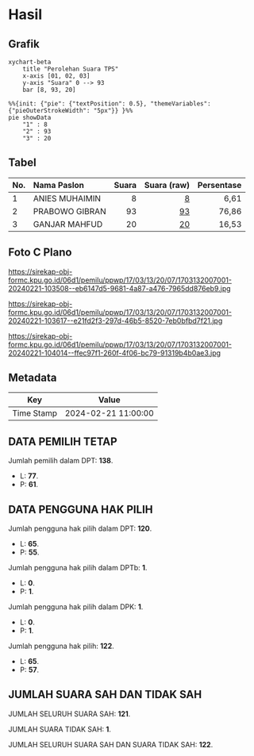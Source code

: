 # Hasil

## Grafik

```mermaid
xychart-beta
    title "Perolehan Suara TPS"
    x-axis [01, 02, 03]
    y-axis "Suara" 0 --> 93
    bar [8, 93, 20]
```

```mermaid
%%{init: {"pie": {"textPosition": 0.5}, "themeVariables": {"pieOuterStrokeWidth": "5px"}} }%%
pie showData
    "1" : 8
    "2" : 93
    "3" : 20
```

## Tabel

| No. | Nama Paslon    | Suara | Suara (raw) | Persentase |
|:--- |:-------------- | -----:| -----------:| ----------:|
| 1   | ANIES MUHAIMIN | 8     | [8][p-1]    | 6,61       |
| 2   | PRABOWO GIBRAN | 93    | [93][p-2]   | 76,86      |
| 3   | GANJAR MAHFUD  | 20    | [20][p-3]   | 16,53      |


[p-1]: https://github.com/gigit-pemilu/pemilu-2024-17-bengkulu/blob/main/pilpres/hitung-suara/sub/17-bengkulu/sub/03-bengkulu-utara/sub/13-napal-putih/sub/2007-teluk-anggung/sub/001-tps/sub/paslon-1.txt
[p-2]: https://github.com/gigit-pemilu/pemilu-2024-17-bengkulu/blob/main/pilpres/hitung-suara/sub/17-bengkulu/sub/03-bengkulu-utara/sub/13-napal-putih/sub/2007-teluk-anggung/sub/001-tps/sub/paslon-2.txt
[p-3]: https://github.com/gigit-pemilu/pemilu-2024-17-bengkulu/blob/main/pilpres/hitung-suara/sub/17-bengkulu/sub/03-bengkulu-utara/sub/13-napal-putih/sub/2007-teluk-anggung/sub/001-tps/sub/paslon-3.txt

## Foto C Plano

https://sirekap-obj-formc.kpu.go.id/06d1/pemilu/ppwp/17/03/13/20/07/1703132007001-20240221-103508--eb6147d5-9681-4a87-a476-7965dd876eb9.jpg

https://sirekap-obj-formc.kpu.go.id/06d1/pemilu/ppwp/17/03/13/20/07/1703132007001-20240221-103617--e21fd2f3-297d-46b5-8520-7eb0bfbd7f21.jpg

https://sirekap-obj-formc.kpu.go.id/06d1/pemilu/ppwp/17/03/13/20/07/1703132007001-20240221-104014--ffec97f1-260f-4f06-bc79-91319b4b0ae3.jpg


## Metadata

| Key        | Value               |
| ---------- | ------------------- |
| Time Stamp | 2024-02-21 11:00:00 |


## DATA PEMILIH TETAP

Jumlah pemilih dalam DPT: **138**.
 * L: **77**.
 * P: **61**.

## DATA PENGGUNA HAK PILIH

Jumlah pengguna hak pilih dalam DPT: **120**.
 * L: **65**.
 * P: **55**.

Jumlah pengguna hak pilih dalam DPTb: **1**.
 * L: **0**.
 * P: **1**.

Jumlah pengguna hak pilih dalam DPK: **1**.
 * L: **0**.
 * P: **1**.

Jumlah pengguna hak pilih: **122**.
 * L: **65**.
 * P: **57**.

## JUMLAH SUARA SAH DAN TIDAK SAH

JUMLAH SELURUH SUARA SAH: **121**.

JUMLAH SUARA TIDAK SAH: **1**.

JUMLAH SELURUH SUARA SAH DAN SUARA TIDAK SAH: **122**.


